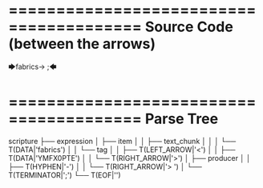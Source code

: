 ========================================
Source Code (between the arrows)
========================================

🡆fabrics<YMFX0PTE>-> ;🡄

========================================
Parse Tree
========================================

scripture
├── expression
│   ├── item
│   │   ├── text_chunk
│   │   │   └── T(DATA|'fabrics')
│   │   └── tag
│   │       ├── T(LEFT_ARROW|'<')
│   │       ├── T(DATA|'YMFX0PTE')
│   │       └── T(RIGHT_ARROW|'>')
│   ├── producer
│   │   ├── T(HYPHEN|'-')
│   │   └── T(RIGHT_ARROW|'> ')
│   └── T(TERMINATOR|';')
└── T(EOF|'<EOF>')